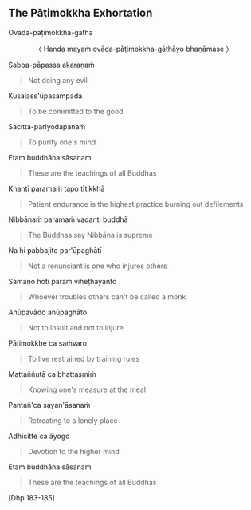 ## The Pāṭimokkha Exhortation<a id="patimokkha-exhortation"></a>
Ovāda-pāṭimokkha-gāthā

<center>
〈 Handa mayaṁ ovāda-pāṭimokkha-gāthāyo bhaṇāmase 〉
</center>

Sabba-pāpassa akaraṇaṁ

<div class="english">

> Not doing any evil

</div>

Kusalass'ūpasampadā

<div class="english">

> To be committed to the good

</div>

Sacitta-pariyodapanaṁ

<div class="english">

> To purify one's mind

</div>

Etaṁ buddhāna sāsanaṁ

<div class="english">

> These are the teachings of all Buddhas

</div>

Khantī paramaṁ tapo tītikkhā

<div class="english">

> Patient endurance is the highest practice burning out defilements

</div>

Nibbānaṁ paramaṁ vadanti buddhā

<div class="english">

> The Buddhas say Nibbāna is supreme

</div>

Na hi pabbajito par'ūpaghātī

<div class="english">

> Not a renunciant is one who injures others

</div>

Samaṇo hoti paraṁ viheṭhayanto

<div class="english">

> Whoever troubles others can't be called a monk

</div>

Anūpavādo anūpaghāto

<div class="english">

> Not to insult and not to injure

</div>

Pāṭimokkhe ca saṁvaro

<div class="english">

> To live restrained by training rules

</div>

Mattaññutā ca bhattasmiṁ

<div class="english">

> Knowing one's measure at the meal

</div>

Pantañ'ca sayan'āsanaṁ

<div class="english">

> Retreating to a lonely place

</div>

Adhicitte ca āyogo

<div class="english">

> Devotion to the higher mind

</div>

Etaṁ buddhāna sāsanaṁ

<div class="english">

> These are the teachings of all Buddhas

</div>

[Dhp 183-185]
